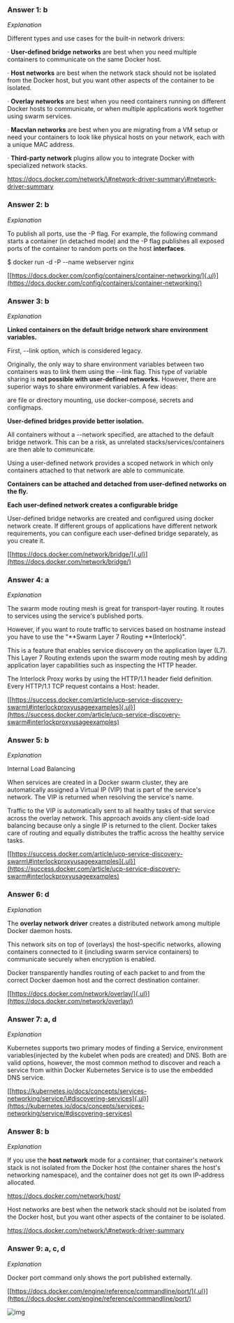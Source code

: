 ### **Answer 1: b**

*Explanation*

Different types and use cases for the built-in network drivers:

· **User-defined bridge networks** are best when you need multiple
containers to communicate on the same Docker host.

· **Host networks** are best when the network stack should not be
isolated from the Docker host, but you want other aspects of the
container to be isolated.

· **Overlay networks** are best when you need containers running on
different Docker hosts to communicate, or when multiple applications
work together using swarm services.

· **Macvlan networks** are best when you are migrating from a VM setup
or need your containers to look like physical hosts on your network,
each with a unique MAC address.

· **Third-party network** plugins allow you to integrate Docker with
specialized network stacks.

https://docs.docker.com/network/\#network-driver-summary\#network-driver-summary

### **Answer 2: b**

*Explanation*

To publish all ports, use the -P flag. For example, the following
command starts a container (in detached mode) and the -P flag publishes
all exposed ports of the container to random ports on the
host **interfaces**.

\$ docker run -d -P \--name webserver nginx

[[https://docs.docker.com/config/containers/container-networking/]{.ul}](https://docs.docker.com/config/containers/container-networking/)

### **Answer 3: b**

*Explanation*

**Linked containers on the default bridge network share environment
variables.**

First, \--link option, which is considered legacy.

Originally, the only way to share environment variables between two
containers was to link them using the \--link flag. This type of
variable sharing is **not possible with user-defined
networks.** However, there are superior ways to share environment
variables. A few ideas:

are file or directory mounting, use docker-compose, secrets and
configmaps.

**User-defined bridges provide better isolation.**

All containers without a \--network specified, are attached to the
default bridge network. This can be a risk, as unrelated
stacks/services/containers are then able to communicate.

Using a user-defined network provides a scoped network in which only
containers attached to that network are able to communicate.

**Containers can be attached and detached from user-defined networks on
the fly.**

**Each user-defined network creates a configurable bridge**

User-defined bridge networks are created and configured using docker
network create. If different groups of applications have different
network requirements, you can configure each user-defined bridge
separately, as you create it.

[[https://docs.docker.com/network/bridge/]{.ul}](https://docs.docker.com/network/bridge/)

### **Answer 4: a**

*Explanation*

The swarm mode routing mesh is great for transport-layer routing. It
routes to services using the service\'s published ports.

However, if you want to route traffic to services based on hostname
instead you have to use the \"**Swarm Layer 7 Routing **(Interlock)\".

This is a feature that enables service discovery on the application
layer (L7). This Layer 7 Routing extends upon the swarm mode routing
mesh by adding application layer capabilities such as inspecting the
HTTP header.

The Interlock Proxy works by using the HTTP/1.1 header field definition.
Every HTTP/1.1 TCP request contains a Host: header.

[[https://success.docker.com/article/ucp-service-discovery-swarm\#interlockproxyusageexamples]{.ul}](https://success.docker.com/article/ucp-service-discovery-swarm#interlockproxyusageexamples)

### **Answer 5: b**

*Explanation*

Internal Load Balancing

When services are created in a Docker swarm cluster, they are
automatically assigned a Virtual IP (VIP) that is part of the service\'s
network. The VIP is returned when resolving the service\'s name.

Traffic to the VIP is automatically sent to all healthy tasks of that
service across the overlay network. This approach avoids any client-side
load balancing because only a single IP is returned to the client.
Docker takes care of routing and equally distributes the traffic across
the healthy service tasks.

[[https://success.docker.com/article/ucp-service-discovery-swarm\#interlockproxyusageexamples]{.ul}](https://success.docker.com/article/ucp-service-discovery-swarm#interlockproxyusageexamples)

### **Answer 6: d**

*Explanation*

The **overlay network driver** creates a distributed network among
multiple Docker daemon hosts.

This network sits on top of (overlays) the host-specific networks,
allowing containers connected to it (including swarm service containers)
to communicate securely when encryption is enabled.

Docker transparently handles routing of each packet to and from the
correct Docker daemon host and the correct destination container.

[[https://docs.docker.com/network/overlay/]{.ul}](https://docs.docker.com/network/overlay/)

### **Answer 7: a, d**

*Explanation*

Kubernetes supports two primary modes of finding a Service, environment
variables(injected by the kubelet when pods are created) and DNS. Both
are valid options, however, the most common method to discover and reach
a service from within Docker Kubernetes Service is to use the embedded
DNS service.

[[https://kubernetes.io/docs/concepts/services-networking/service/\#discovering-services]{.ul}](https://kubernetes.io/docs/concepts/services-networking/service/#discovering-services)

### **Answer 8: b**

*Explanation*

If you use the **host network** mode for a container, that container's
network stack is not isolated from the Docker host (the container shares
the host's networking namespace), and the container does not get its own
IP-address allocated.

https://docs.docker.com/network/host/

Host networks are best when the network stack should not be isolated
from the Docker host, but you want other aspects of the container to be
isolated.

https://docs.docker.com/network/\#network-driver-summary

### **Answer 9: a, c, d**

*Explanation*

Docker port command only shows the port published externally.

[[https://docs.docker.com/engine/reference/commandline/port/]{.ul}](https://docs.docker.com/engine/reference/commandline/port/)

![img](https://github.com/lucian-12/DCA-Practice-Questions/blob/master/img/portsMapped.png)
